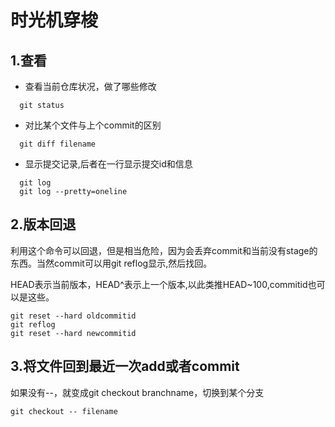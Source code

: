 # 时光机穿梭

## 1.查看

- 查看当前仓库状况，做了哪些修改

```
  git status
```

- 对比某个文件与上个commit的区别
```
  git diff filename
```

- 显示提交记录,后者在一行显示提交id和信息
```
  git log
  git log --pretty=oneline
```
## 2.版本回退
利用这个命令可以回退，但是相当危险，因为会丢弃commit和当前没有stage的东西。当然commit可以用git reflog显示,然后找回。

HEAD表示当前版本，HEAD^表示上一个版本,以此类推HEAD~100,commitid也可以是这些。
```
git reset --hard oldcommitid
git reflog
git reset --hard newcommitid
```

## 3.将文件回到最近一次add或者commit
如果没有--，就变成git checkout branchname，切换到某个分支
```
git checkout -- filename
```


